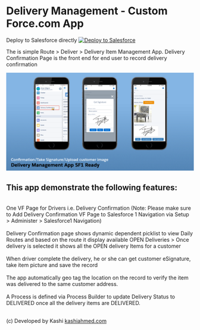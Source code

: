# Delivery Management - Custom Force.com App
Deploy to Salesforce directly
<a href="https://githubsfdeploy.herokuapp.com?owner=kashiahmed&repo=DeliveryManagementApp">
  <img alt="Deploy to Salesforce"
       src="https://raw.githubusercontent.com/afawcett/githubsfdeploy/master/src/main/webapp/resources/img/deploy.png">
</a>

<p>The is simple Route > Deliver > Delivery Item Management App. Delivery Confirmation Page is the front end for end user to record delivery confirmation
</p>
<p>   <img alt="Delivery Management SF1 Ready"
       src="https://raw.githubusercontent.com/kashiahmed/DeliveryManagementApp/master/img/dm_sf1-phone.png"> </p>
 <p>
 <h2>This app demonstrate the following features: </h2> <br/>
One VF Page for Drivers i.e. Delivery Confirmation (Note: Please make sure to Add Delivery Confirmation VF Page to Salesforce 1 Navigation via Setup > Administer > Salesforce1 Navigation)  <br/> <br/>
Delivery Confirmation page shows dynamic dependent picklist to view Daily Routes and based on the route it display available OPEN Deliveries > Once delivery is selected it shows all the OPEN delivery Items for a customer <br/><br/>
When driver complete the delivery, he or she can get customer eSignature, take item picture and save the record <br/><br/>
The app automatically geo tag the location on the record to verify the item was delivered to the same customer address. <br/> <br/>
A Process is defined via Process Builder to update Delivery Status to DELIVERED once all the delivery items are DELIVERED. <br/><br/>
</p>
<p>
(c) Developed by Kashi <a href="http://kashiahmed.com"> kashiahmed.com </a>
 </p>
       
 
 
